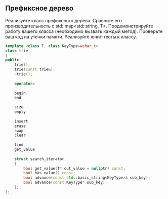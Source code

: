 
## Префиксное дерево
Реализуйте класс префиксного дерева. Сравните его производительность с std::map<std::string, T>. Продемонстрируйте работу вашего класса (необходимо вызвать каждый метод). Проверьте ваш код на утечки памяти. Реализуйте юнит-тесты к классу.

```cpp
template <class T, class KeyType=wchar_t>
class trie
{
public:
    trie();
    trie(const trie&);
    ~trie();
    
    operator=
    
    begin
    end
    
    size
    empty
    
    insert
    erase
    swap
    clear
    
    find
    get_value
    
    struct search_iterator
    {
        bool get_value(T* out_value = nullptr) const;
        bool has_value() const;
        bool advance(const std::basic_string<KeyType>& sub_key);
        bool advance(const KeyType* sub_key);
    };
};
```
